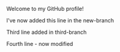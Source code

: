Welcome to my GitHub profile!

I've now added this line in the new-branch

Third line added in third-branch

Fourth line - now modified
